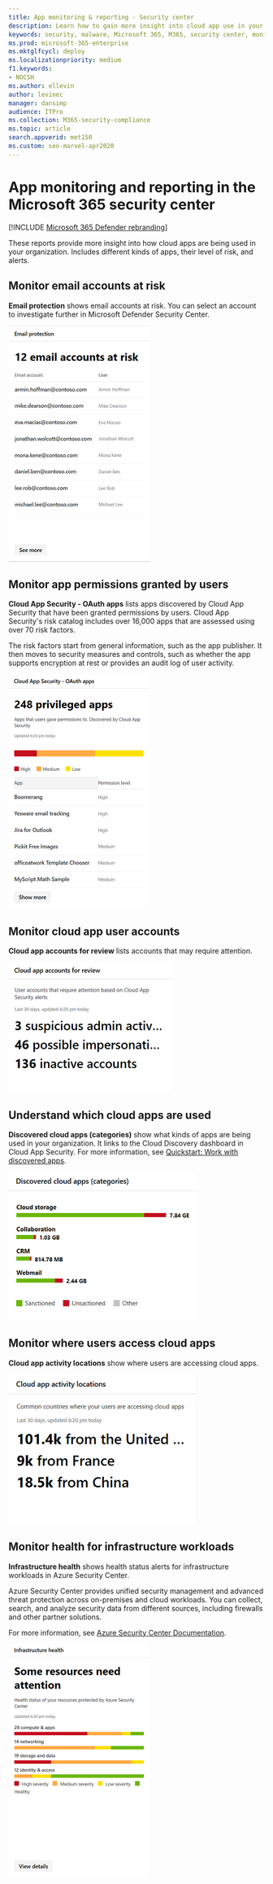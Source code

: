 ```yaml
---
title: App monitoring & reporting - Security center
description: Learn how to gain more insight into cloud app use in your organization. Includes different kinds of apps, their level of risk, and alerts.
keywords: security, malware, Microsoft 365, M365, security center, monitor, report, apps
ms.prod: microsoft-365-enterprise
ms.mktglfcycl: deploy
ms.localizationpriority: medium
f1.keywords:
- NOCSH
ms.author: ellevin
author: levinec
manager: dansimp
audience: ITPro
ms.collection: M365-security-compliance  
ms.topic: article
search.appverid: met150
ms.custom: seo-marvel-apr2020
---
```


# App monitoring and reporting in the Microsoft 365 security center

[!INCLUDE [Microsoft 365 Defender rebranding](../includes/microsoft-defender.md)]


These reports provide more insight into how cloud apps are being used in your organization. Includes different kinds of apps, their level of risk, and alerts.

## Monitor email accounts at risk

**Email protection** shows email accounts at risk. You can select an account to investigate further in Microsoft Defender Security Center.

![Email protection card](../../media/email-protection.png)

## Monitor app permissions granted by users

**Cloud App Security - OAuth apps** lists apps discovered by Cloud App Security that have been granted permissions by users. Cloud App Security's risk catalog includes over 16,000 apps that are assessed using over 70 risk factors.

The risk factors start from general information, such as the app publisher. It then moves to security measures and controls, such as whether the app supports encryption at rest or provides an audit log of user activity.

![Cloud App Security OAuth apps card](../../media/cloud-app-security-oauth-apps.png)

## Monitor cloud app user accounts

**Cloud app accounts for review** lists accounts that may require attention.

![Cloud App accounts for review card](../../media/cloud-app-accounts-for-review.png)

## Understand which cloud apps are used

**Discovered cloud apps (categories)** show what kinds of apps are being used in your organization. It links to the Cloud Discovery dashboard in Cloud App Security. For more information, see [Quickstart: Work with discovered apps](https://docs.microsoft.com/cloud-app-security/discovered-apps).  

![Discovered cloud apps categories card](../../media/discovered-cloud-apps-categories.png)

## Monitor where users access cloud apps

**Cloud app activity locations** show where users are accessing cloud apps.

![Cloud App activity locations card](../../media/cloud-app-activity-locations.png)

## Monitor health for infrastructure workloads

**Infrastructure health** shows health status alerts for infrastructure workloads in Azure Security Center.

Azure Security Center provides unified security management and advanced threat protection across on-premises and cloud workloads. You can collect, search, and analyze security data from different sources, including firewalls and other partner solutions.

For more information, see [Azure Security Center Documentation](https://docs.microsoft.com/azure/security-center/).

![Infrastructure health card](../../media/infrastructure-health.png)
